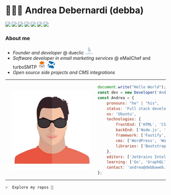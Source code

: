 # 👨‍💻️😎 **Andrea Debernardi (debba)**

[![](https://img.shields.io/badge/-Facebook-informational?style=for-the-badge&logo=facebook&logoColor=white&color=3b5998)](https://facebook.com/debba20)
[![](https://img.shields.io/badge/-Twitter-informational?style=for-the-badge&logo=twitter&logoColor=white&color=00aced)](https://twitter.com/debba_92)
[![](https://img.shields.io/badge/-Instagram-informational?style=for-the-badge&logo=instagram&logoColor=white&color=C13584)](https://instagram.com/debba_92)
[![](https://img.shields.io/badge/-Linkedin-informational?style=for-the-badge&logo=linkedin&logoColor=white&color=2867B2)](https://linkedin.com/in/andrea-debernardi)
[![](https://img.shields.io/badge/-Telegram-informational?style=for-the-badge&logo=telegram&logoColor=white&color=0088cc)](https://t.me/debba)
[![](https://img.shields.io/badge/-Dev-informational?style=for-the-badge&logo=devto&logoColor=white&color=000000)](https://dev.to/debba)
[![](https://img.shields.io/badge/-WordPress-informational?style=for-the-badge&logo=devto&logoColor=white&color=21759b)](https://profiles.wordpress.org/dueclic)

### About me

- *Founder and developer* @ dueclic  [![](https://raw.githubusercontent.com/debba/debba/main/assets/dueclic.png)](https://www.dueclic.com)
- *Software developer in email marketing services* @ eMailChef and turboSMTP [![](https://raw.githubusercontent.com/debba/debba/main/assets/emailchef.png)](https://www.emailchef.com)  [![](https://raw.githubusercontent.com/debba/debba/main/assets/turbosmtp.png)](https://www.serversmtp.com)
- *Open source side projects and CMS integrations*

---
<img align='left' style="padding:20px;vertical-align: middle;" src="https://raw.githubusercontent.com/debba/debba/main/assets/me.png" height="auto" width="250px">

```js
document.write("Hello World");
const dev = new Developer('Andrea Debernardi');
const Andrea = {
    pronouns: "he" | "his",
    status: 'Full stack developer',
    os: 'Ubuntu',
    technologies: {
        frontEnd: ['HTML', 'CSS', 'SASS', 'Javascript', 'Webpack', 'Gulp'],
        backEnd: ['Node.js', 'PHP', 'Python'],
        framework: ['Fastify', 'Slim', 'Angular'],
        cms: ['WordPress', 'WooCommerce', 'PrestaShop', 'Magento', 'Shopify'],
        libraries: ['Bootstrap', 'React']
    },
    editors: ['Jetbrains IntelliJ', 'Vim'],
    learning: ['Go', 'GraphQL'],
    contact: 'andrea@debbaweb.it'
};
```

----

```zsh
>  Explore my repos 🚀
```